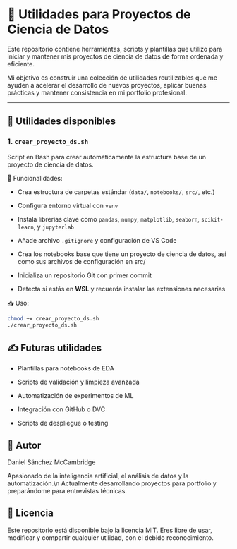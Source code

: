 # 🧰 Utilidades para Proyectos de Ciencia de Datos

Este repositorio contiene herramientas, scripts y plantillas que utilizo para iniciar y mantener mis proyectos de ciencia de datos de forma ordenada y eficiente.

Mi objetivo es construir una colección de utilidades reutilizables que me ayuden a acelerar el desarrollo de nuevos proyectos, aplicar buenas prácticas y mantener consistencia en mi portfolio profesional.

---

## 🚀 Utilidades disponibles

### 1. `crear_proyecto_ds.sh`

Script en Bash para crear automáticamente la estructura base de un proyecto de ciencia de datos.

🔧 Funcionalidades:
- Crea estructura de carpetas estándar (`data/`, `notebooks/`, `src/`, etc.)

- Configura entorno virtual con `venv`

- Instala librerías clave como `pandas`, `numpy`, `matplotlib`, `seaborn`, `scikit-learn`, y `jupyterlab`

- Añade archivo `.gitignore` y configuración de VS Code

- Crea los notebooks base que tiene un proyecto de ciencia de datos, así como sus archivos de configuración en src/

- Inicializa un repositorio Git con primer commit

- Detecta si estás en **WSL** y recuerda instalar las extensiones necesarias

📥 Uso:
```bash
chmod +x crear_proyecto_ds.sh
./crear_proyecto_ds.sh
```

## ✍️ Futuras utilidades

- Plantillas para notebooks de EDA

- Scripts de validación y limpieza avanzada

- Automatización de experimentos de ML

- Integración con GitHub o DVC

- Scripts de despliegue o testing


## 🧠 Autor

Daniel Sánchez McCambridge

Apasionado de la inteligencia artificial, el análisis de datos y la automatización.\n
Actualmente desarrollando proyectos para portfolio y preparándome para entrevistas técnicas.


## 📄 Licencia

Este repositorio está disponible bajo la licencia MIT. Eres libre de usar, modificar y compartir cualquier utilidad, con el debido reconocimiento.
